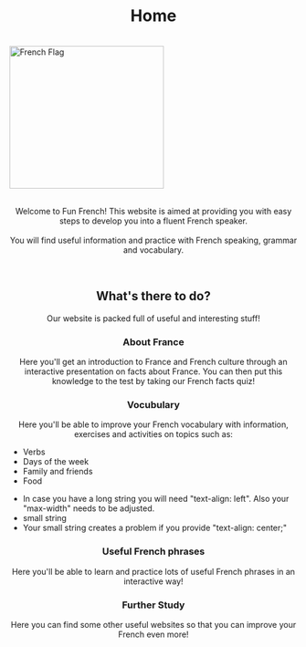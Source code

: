 <h1 align="center">Home</h1><br>
<img class="imgLeft" src="https://upload.wikimedia.org/wikipedia/en/c/c3/Flag_of_France.svg" alt="French Flag" width="270" height="250">
<p align="center"><br>Welcome to Fun French! This website is aimed at providing you with easy steps to develop you into a fluent French speaker.<br><br>You will find useful information and practice with French speaking, grammar and vocabulary.</p><br>
<h2 align="center">What's there to do?</h2>
<p align="center">Our website is packed full of useful and interesting stuff!</p>
<h3 align="center">About France</h3>
<p align="center">Here you'll get an introduction to France and French culture through an interactive presentation on facts about France. You can then put this knowledge to the test by taking our French facts quiz!</p>
<h3 align="center">Vocubulary</h3>
<p align="center">Here you'll be able to improve your French vocabulary with information, exercises and activities on topics such as:</p>
<div class="parent">
<div id="section1">
<div id="abc">
<ul id="one">
<li>Verbs</li>
<li>Days of the week</li>
<li>Family and friends</li>
<li>Food</li>  
</ul>
<ul id="two">
<li>In case you have a long string you will need "text-align: left". Also your "max-width" needs to be adjusted.</li>
<li>small string</li>
<li>Your small string creates a problem if you  provide "text-align: center;"</li>
</ul>
<div/>
<div/>
<h3 align="center">Useful French phrases</h3>
<p align="center">Here you'll be able to learn and practice lots of useful French phrases in an interactive way!</p>
<h3 align="center">Further Study</h3>
<p align="center">Here you can find some other useful websites so that you can improve your French even more!</p>

